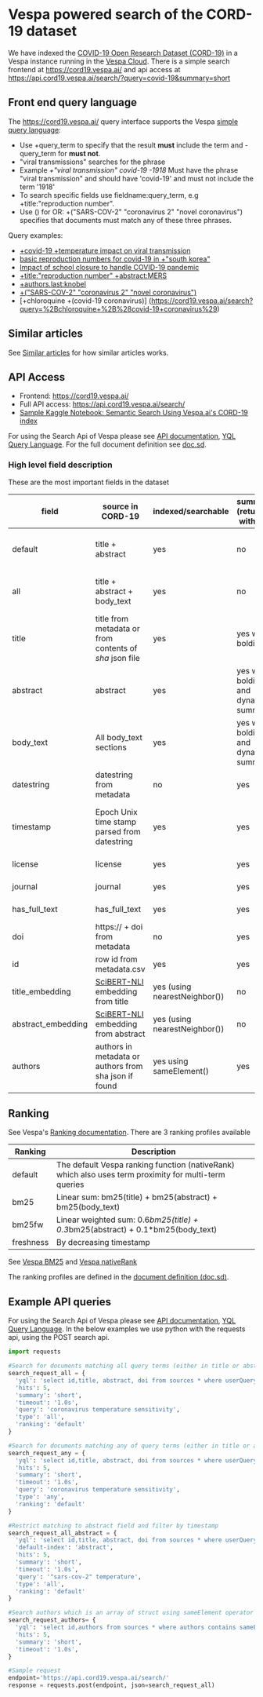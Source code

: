 <!-- Copyright Verizon Media. Licensed under the terms of the Apache 2.0 license. See LICENSE in the project root. -->
# Vespa powered search of the CORD-19 dataset 

We have indexed the [COVID-19 Open Research Dataset (CORD-19)](https://pages.semanticscholar.org/coronavirus-research) in a Vespa instance running in the [Vespa Cloud](https://cloud.vespa.ai/). 
There is a simple search frontend at https://cord19.vespa.ai/ and api access at https://api.cord19.vespa.ai/search/?query=covid-19&summary=short 

## Front end query language
The https://cord19.vespa.ai/ query interface supports the Vespa [simple query language](https://docs.vespa.ai/documentation/reference/simple-query-language-reference.html):

* Use +query_term to specify that the result **must** include the term and -query_term for **must not**. 
* "viral transmissions" searches for the phrase  
* Example *+"viral transmission" covid-19 -1918* Must have the phrase "viral transmission" and should have 'covid-19' and must not include the term '1918'
* To search specific fields use fieldname:query_term, e.g +title:"reproduction number". 
* Use () for OR: +("SARS-COV-2" "coronavirus 2" "novel coronavirus") specifies that documents must match any of these three phrases.  

Query examples:
* [+covid-19 +temperature impact on viral transmission](https://cord19.vespa.ai/search?query=%2Bcovid-19+%2Btemperature+impact+on+viral+transmission)
* [basic reproduction numbers for covid-19 in +"south korea"](https://cord19.vespa.ai/search?query=basic+reproduction+numbers+for+covid-19+in+%2B%22south+korea%22)
* [Impact of school closure to handle COVID-19 pandemic](https://cord19.vespa.ai/search?query=Impact+of+school+closure+to+handle+COVID-19+pandemic) 
* [+title:"reproduction number" +abstract:MERS](https://cord19.vespa.ai/search?query=%2Btitle%3A%22reproduction+number%22+%2Babstract%3AMERS) 
* [+authors.last:knobel](https://cord19.vespa.ai/search?query=authors.last%3Aknobel)
* [+("SARS-COV-2" "coronavirus 2" "novel coronavirus")](https://cord19.vespa.ai/search?query=+%2B%28%22SARS-COV-2%22+%22coronavirus+2%22+%22novel+coronoavirus%22%29)
* [+chloroquine +(covid-19 coronavirus)] (https://cord19.vespa.ai/search?query=%2Bchloroquine+%2B%28covid-19+coronavirus%29)


## Similar articles
See [Similar articles](similar_articles.md) for how similar articles works. 

## API Access

* Frontend: https://cord19.vespa.ai/  
* Full API access: https://api.cord19.vespa.ai/search/
* [Sample Kaggle Notebook: Semantic Search Using Vespa.ai's CORD-19 index](https://www.kaggle.com/jkb123/semantic-search-using-vespa-ai-s-cord19-index)

For using the Search Api of Vespa please see  [API documentation](https://docs.vespa.ai/documentation/search-api.html), [YQL Query Language](https://docs.vespa.ai/documentation/query-language.html).
For the full document definition see [doc.sd](https://github.com/vespa-engine/sample-apps/blob/master/vespa-cloud/cord-19-search/src/main/application/searchdefinitions/doc.sd).

### High level field description 
These are the most important fields in the dataset

|field|source in CORD-19|indexed/searchable|summary (returned with hit)|available for grouping|matching|Vespa type|
|---|---|---|---|---|--|--|
|default|title + abstract|yes|no|no|tokenized and stemmed (match:text)|fieldset |
|all |title + abstract + body_text|yes|no|no|tokenized and stemmed (match:text)|fieldset |
|title|title from metadata or from contents of *sha* json file|yes|yes with bolding|no|tokenized and stemmed (match:text)|string|
|abstract|abstract|yes|yes with bolding and dynamic summary|no|tokenized and stemmed (match:text)|string|
|body_text|All body_text sections|yes|yes with bolding and dynamic summary|no|tokenized and stemmed (match:text)|string|
|datestring|datestring from metadata|no|yes|yes|no|string|
|timestamp|Epoch Unix time stamp parsed from datestring|yes|yes|yes|range and exact matching - can also be sorted on|long|
|license|license|yes|yes|yes|exact matching|string|
|journal|journal|yes|yes|yes|exact matching|string|
|has_full_text|has_full_text|yes|yes|yes|exact matching|bool|
|doi|https:// + doi from metadata|no|yes|no|no|string|
|id|row id from metadata.csv|yes|yes|yes|yes|int|
|title_embedding|[SciBERT-NLI](https://huggingface.co/gsarti/scibert-nli) embedding from title|yes (using nearestNeighbor())|no|no|yes|tensor<float>(x[768])|
|abstract_embedding|[SciBERT-NLI](https://huggingface.co/gsarti/scibert-nli) embedding from abstract|yes (using nearestNeighbor())|no|no|yes|tensor<float>(x[768])|
|authors|authors in metadata or authors from sha json if found|yes using sameElement()|yes|yes|yes|array of struct|


## Ranking
See Vespa's [Ranking documentation](https://docs.vespa.ai/documentation/ranking.html). There are 3 ranking profiles available 

|Ranking|Description|
|---|---|
|default|The default Vespa ranking function (nativeRank) which also uses term proximity for multi-term queries|
|bm25|Linear sum: bm25(title) + bm25(abstract) + bm25(body_text)|
|bm25fw|Linear weighted sum: 0.6*bm25(title) + 0.3*bm25(abstract) + 0.1*bm25(body_text)|
|freshness|By decreasing timestamp|

See [Vespa BM25](https://docs.vespa.ai/documentation/reference/bm25.html) and [Vespa nativeRank](https://docs.vespa.ai/documentation/reference/nativerank.html)

The ranking profiles are defined in the [document definition (doc.sd)](https://github.com/vespa-engine/sample-apps/blob/master/vespa-cloud/cord-19-search/src/main/application/searchdefinitions/doc.sd).

## Example API queries
For using the Search Api of Vespa please see  [API documentation](https://docs.vespa.ai/documentation/search-api.html), [YQL Query Language](https://docs.vespa.ai/documentation/query-language.html).
In the below examples we use python with the requests api, using the POST search api.
```python
import requests 

#Search for documents matching all query terms (either in title or abstract)
search_request_all = {
  'yql': 'select id,title, abstract, doi from sources * where userQuery();',
  'hits': 5,
  'summary': 'short',
  'timeout': '1.0s',
  'query': 'coronavirus temperature sensitivity',
  'type': 'all',
  'ranking': 'default'
}

#Search for documents matching any of query terms (either in title or abstract)
search_request_any = {
  'yql': 'select id,title, abstract, doi from sources * where userQuery();',
  'hits': 5,
  'summary': 'short',
  'timeout': '1.0s',
  'query': 'coronavirus temperature sensitivity',
  'type': 'any',
  'ranking': 'default'
}

#Restrict matching to abstract field and filter by timestamp
search_request_all_abstract = {
  'yql': 'select id,title, abstract, doi from sources * where userQuery() and has_full_text=true and timestamp > 1577836800;',
  'default-index': 'abstract',
  'hits': 5,
  'summary': 'short',
  'timeout': '1.0s',
  'query': '"sars-cov-2" temperature',
  'type': 'all',
  'ranking': 'default'
}

#Search authors which is an array of struct using sameElement operator
search_request_authors= {
  'yql': 'select id,authors from sources * where authors contains sameElement(first contains "Keith", last contains "Mansfield");',
  'hits': 5,
  'summary': 'short',
  'timeout': '1.0s',
}

#Sample request 
endpoint='https://api.cord19.vespa.ai/search/'
response = requests.post(endpoint, json=search_request_all)
```





 


 
